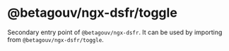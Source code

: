 # @betagouv/ngx-dsfr/toggle

Secondary entry point of `@betagouv/ngx-dsfr`. It can be used by importing from `@betagouv/ngx-dsfr/toggle`.
